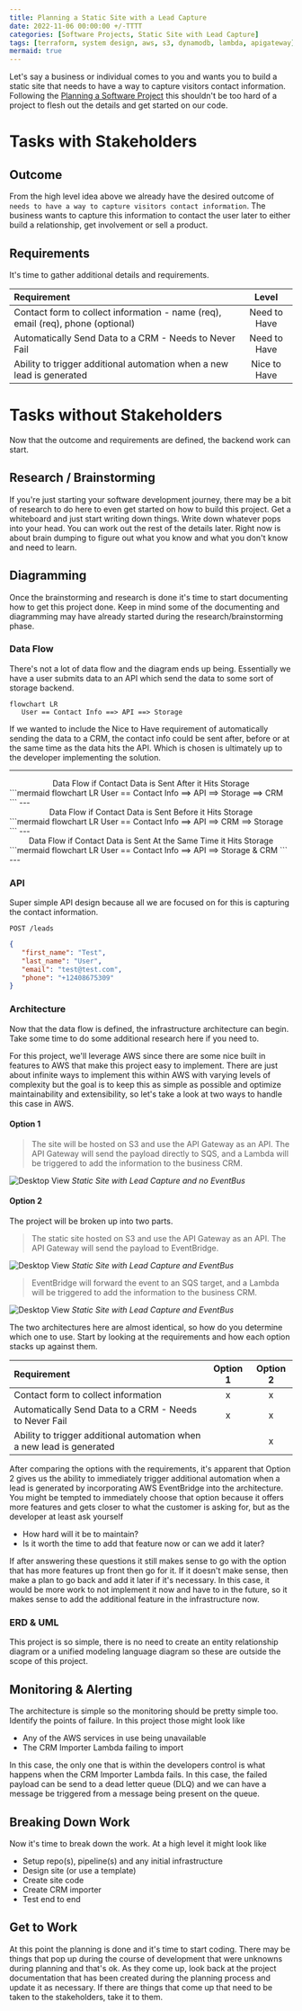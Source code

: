 ```yaml
---
title: Planning a Static Site with a Lead Capture
date: 2022-11-06 00:00:00 +/-TTTT
categories: [Software Projects, Static Site with Lead Capture]
tags: [terraform, system design, aws, s3, dynamodb, lambda, apigateway]     # TAG names should always be lowercase
mermaid: true
---
```


Let's say a business or individual comes to you and wants you to build a static site that needs to have a way to capture visitors contact information. Following the [Planning a Software Project](/chirpy-test/posts/planning-a-software-project/) this shouldn't be too hard of a project to flesh out the details and get started on our code.

# Tasks with Stakeholders

## Outcome
From the high level idea above we already have the desired outcome of `needs to have a way to capture visitors contact information`. The business wants to capture this information to contact the user later to either build a relationship, get involvement or sell a product.

## Requirements
It's time to gather additional details and requirements.

| Requirement | Level |
| :---         |     :---:      |
| Contact form to collect information - name (req), email (req), phone (optional)  | Need to Have |
| Automatically Send Data to a CRM - Needs to Never Fail   | Need to Have |
| Ability to trigger additional automation when a new lead is generated | Nice to Have |


# Tasks without Stakeholders
Now that the outcome and requirements are defined, the backend work can start.

## Research / Brainstorming
If you're just starting your software development journey, there may be a bit of research to do here to even get started on how to build this project. Get a whiteboard and just start writing down things. Write down whatever pops into your head. You can work out the rest of the details later. Right now is about brain dumping to figure out what you know and what you don't know and need to learn.

## Diagramming
Once the brainstorming and research is done it's time to start documenting how to get this project done. Keep in mind some of the documenting and diagramming may have already started during the research/brainstorming phase.

### Data Flow
There's not a lot of data flow and the diagram ends up being. Essentially we have a user submits data to an API which send the data to some sort of storage backend.

```mermaid
flowchart LR
   User == Contact Info ==> API ==> Storage
```

If we wanted to include the Nice to Have requirement of automatically sending the data to a CRM, the contact info could be sent after, before or at the same time as the data hits the API. Which is chosen is ultimately up to the developer implementing the solution.

---
<center>Data Flow if Contact Data is Sent After it Hits Storage</center>
```mermaid
flowchart LR
   User == Contact Info ==> API ==> Storage ==> CRM
```
---
<center>Data Flow if Contact Data is Sent Before it Hits Storage</center>
```mermaid
flowchart LR
   User == Contact Info ==> API ==> CRM ==> Storage
```
---
<center>Data Flow if Contact Data is Sent At the Same Time it Hits Storage</center>
```mermaid
flowchart LR
   User == Contact Info ==> API ==> Storage & CRM
```
---

### API
Super simple API design because all we are focused on for this is capturing the contact information.
```
POST /leads
```

```json
{
   "first_name": "Test",
   "last_name": "User",
   "email": "test@test.com",
   "phone": "+12408675309"
}
```


### Architecture
Now that the data flow is defined, the infrastructure architecture can begin. Take some time to do some additional research here if you need to.

For this project, we'll leverage AWS since there are some nice built in features to AWS that make this project easy to implement. There are just about infinite ways to implement this within AWS with varying levels of complexity but the goal is to keep this as simple as possible and optimize maintainability and extensibility, so let's take a look at two ways to handle this case in AWS.

#### Option 1

> The site will be hosted on S3 and use the API Gateway as an API. The API Gateway will send the payload directly to SQS, and a Lambda will be triggered to add the information to the business CRM.

![Desktop View](/assets/images/static_site_with_lead_capture_-_no_eventbus.png)
_Static Site with Lead Capture and no EventBus_


#### Option 2
The project will be broken up into two parts.
> The static site hosted on S3 and use the API Gateway as an API. The API Gateway will send the payload to EventBridge. 

![Desktop View](/assets/images/static_site_with_lead_capture_-_with_eventbus.png)
_Static Site with Lead Capture and EventBus_

> EventBridge will forward the event to an SQS target, and a Lambda will be triggered to add the information to the business CRM.

![Desktop View](/assets/images/lead_importer.png)
_Static Site with Lead Capture and EventBus_

The two architectures here are almost identical, so how do you determine which one to use. Start by looking at the requirements and how each option stacks up against them.

| Requirement | Option 1 | Option 2 |
| :---         |     :---:      | :---: |
| Contact form to collect information  | x | x |
| Automatically Send Data to a CRM - Needs to Never Fail  | x | x |
| Ability to trigger additional automation when a new lead is generated |  | x |

After comparing the options with the requirements, it's apparent that Option 2 gives us the ability to immediately trigger additional automation when a lead is generated by incorporating AWS EventBridge into the architecture. You might be tempted to immediately choose that option because it offers more features and gets closer to what the customer is asking for, but as the developer at least ask yourself

- How hard will it be to maintain?
- Is it worth the time to add that feature now or can we add it later?

If after answering these questions it still makes sense to go with the option that has more features up front then go for it. If it doesn't make sense, then make a plan to go back and add it later if it's necessary. In this case, it would be more work to not implement it now and have to in the future, so it makes sense to add the additional feature in the infrastructure now.

### ERD & UML
This project is so simple, there is no need to create an entity relationship diagram or a unified modeling language diagram so these are outside the scope of this project.

## Monitoring & Alerting
The architecture is simple so the monitoring should be pretty simple too. Identify the points of failure. In this project those might look like

- Any of the AWS services in use being unavailable
- The CRM Importer Lambda failing to import

In this case, the only one that is within the developers control is what happens when the CRM Importer Lambda fails. In this case, the failed payload can be send to a dead letter queue (DLQ) and we can have a message be triggered from a message being present on the queue.

## Breaking Down Work
Now it's time to break down the work. At a high level it might look like

- Setup repo(s), pipeline(s) and any initial infrastructure
- Design site (or use a template)
- Create site code
- Create CRM importer
- Test end to end

## Get to Work
At this point the planning is done and it's time to start coding. There may be things that pop up during the course of development that were unknowns during planning and that's ok. As they come up, look back at the project documentation that has been created during the planning process and update it as necessary. If there are things that come up that need to be taken to the stakeholders, take it to them.